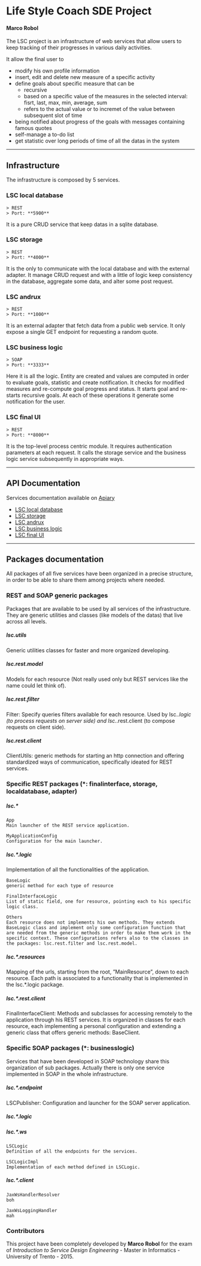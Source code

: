 Life Style Coach SDE Project
==============================
#### Marco Robol

The LSC project is an infrastructure of web services that allow users to keep tracking of their progresses in various daily activities.

It allow the final user to
- modify his own profile information
- insert, edit and delete new measure of a specific activity
- define goals about specific measure that can be
  - recursive
  - based on a specific value of the measures in the selected interval: fisrt, last, max, min, average, sum
  - refers to the actual value or to incremet of the value between subsequent slot of time
- being notified about progress of the goals with messages containing famous quotes
- self-manage a to-do list
- get statistic over long periods of time of all the datas in the system

-----------------------------
## Infrastructure
The infrastructure is composed by 5 services.

### LSC local database
    > REST  
    > Port: **5900**

It is a pure CRUD service that keep datas in a sqlite database.

### LSC storage
    > REST  
    > Port: **4000**

It is the only to communicate with the local database and with the external adapter. It manage CRUD request and with a little of logic keep consistency in the database, aggregate some data, and alter some post request.

### LSC andrux
    > REST  
    > Port: **1000**

It is an external adapter that fetch data from a public web service. It only expose a single GET endpoint for requesting a random quote.

### LSC business logic
    > SOAP  
    > Port: **3333**

Here it is all the logic. Entity are created and values are computed in order to evaluate goals, statistic and create notification. 
It checks for modified measures and re-compute goal progress and status.
It starts goal and re-starts recursive goals. At each of these operations it generate some notification for the user. 

### LSC final UI
    > REST  
    > Port: **8000**

It is the top-level process centric module. It requires authentication parameters at each request. It calls the storage service and the business logic service subsequently in appropriate ways.


-----------------------------
## API Documentation
Services documentation available on [Apiary](https://github.com/joemccann/dillinger/tree/master/plugins/dropbox/README.md)
- [LSC local database](http://docs.lsclocaldatabase.apiary.io/#)
- [LSC storage](http://docs.lscstorage.apiary.io/#)
- [LSC andrux](http://docs.lscandruxadapter.apiary.io/#)
- [LSC business logic](http://docs.lscbusinesslogic.apiary.io/#)
- [LSC final UI](http://docs.lscfinalui.apiary.io/#)


-----------------------------
## Packages documentation
All packages of all five services have been organized in a precise structure, in order to be able to share them among projects where needed.

### REST and SOAP generic packages
Packages that are available to be used by all services of the infrastructure. They are generic utilities and classes (like models of the datas) that live across all levels.

##### lsc.utils
Generic utilities classes for faster and more organized developing.

##### lsc.rest.model
Models for each resource (Not really used only but REST services like the name could let think of).

##### lsc.rest.filter
Filter: Specify queries filters available for each resource. Used by lsc.*.logic (to process requests on server side) and lsc.*.rest.client (to compose requests on client side).

##### lsc.rest.client
ClientUtils: generic methods for starting an http connection and offering standardized ways of communication, specifically ideated for REST services.

### Specific REST packages (*: finalinterface, storage, localdatabase, adapter)

##### lsc.*
    App
    Main launcher of the REST service application.     
    
    MyApplicationConfig
    Configuration for the main launcher.

##### lsc.*.logic
Implementation of all the functionalities of the application.

    BaseLogic
    generic method for each type of resource     

    FinalInterfaceLogic
    List of static field, one for resource, pointing each to his specific logic class.

    Others
    Each resource does not implements his own methods. They extends BaseLogic class and implement only some configuration function that are needed from the generic methods in order to make them work in the specific context. These configurations refers also to the classes in the packages: lsc.rest.filter and lsc.rest.model.

##### lsc.*.resources
Mapping of the urls, starting from the root, ”MainResource”, down to each resource. Each path is associated to a functionality that is implemented in the lsc.*.logic package.

##### lsc.*.rest.client
FinalInterfaceClient: Methods and subclasses for accessing remotely to the application through his REST services. It is organized in classes for each resource, each implementing a personal configuration and extending a generic class that offers generic methods: BaseClient.

### Specific SOAP packages (*: businesslogic)
Services that have been developed in SOAP technology share this organization of sub packages. Actually there is only one service implemented in SOAP in the whole infrastructure.

##### lsc.*.endpoint
LSCPublisher: Configuration and launcher for the SOAP server application.

##### lsc.*.logic

##### lsc.*.ws

    LSCLogic
    Definition of all the endpoints for the services.   
    
    LSCLogicImpl
    Implementation of each method defined in LSCLogic.

##### lsc.*.client

    JaxWsHandlerResolver
    boh     
    
    JaxWsLoggingHandler
    mah

### Contributors
This project have been completely developed by **Marco Robol** for the exam of *Introduction to Service Design Engineering* - Master in Informatics - University of Trento - 2015.



